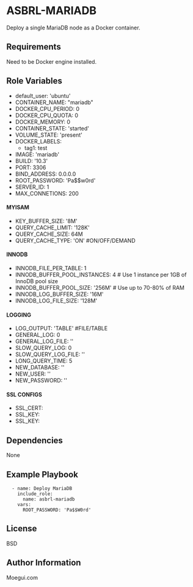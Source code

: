 ASBRL-MARIADB
=========

Deploy a single MariaDB node as a Docker container.

Requirements
------------

Need to be Docker engine installed.

Role Variables
--------------

- default_user: 'ubuntu'
- CONTAINER_NAME: "mariadb"
- DOCKER_CPU_PERIOD: 0
- DOCKER_CPU_QUOTA: 0
- DOCKER_MEMORY: 0
- CONTAINER_STATE: 'started'
- VOLUME_STATE: 'present'
- DOCKER_LABELS:
  - tag1: test
- IMAGE: 'mariadb'
- BUILD: '10.3'
- PORT: 3306
- BIND_ADDRESS: 0.0.0.0
- ROOT_PASSWORD: 'Pa$$w0rd'
- SERVER_ID: 1
- MAX_CONNETIONS: 200
#### MYISAM
- KEY_BUFFER_SIZE: '8M'
- QUERY_CACHE_LIMIT: '128K'
- QUERY_CACHE_SIZE: 64M
- QUERY_CACHE_TYPE: 'ON' #ON/OFF/DEMAND
#### INNODB
- INNODB_FILE_PER_TABLE: 1
- INNODB_BUFFER_POOL_INSTANCES: 4 # Use 1 instance per 1GB of InnoDB pool size
- INNODB_BUFFER_POOL_SIZE: '256M' # Use up to 70-80% of RAM
- INNODB_LOG_BUFFER_SIZE: '16M'
- INNODB_LOG_FILE_SIZE: '128M'
#### LOGGING
- LOG_OUTPUT: 'TABLE' #FILE/TABLE
- GENERAL_LOG: 0
- GENERAL_LOG_FILE: ''
- SLOW_QUERY_LOG: 0
- SLOW_QUERY_LOG_FILE: ''
- LONG_QUERY_TIME: 5
- NEW_DATABASE: ''
- NEW_USER: ''
- NEW_PASSWORD: ''
#### SSL CONFIGS
- SSL_CERT:
- SSL_KEY:
- SSL_KEY:

Dependencies
------------

None

Example Playbook
----------------

      - name: Deploy MariaDB
        include_role:
          name: asbrl-mariadb
        vars:
          ROOT_PASSWORD: 'Pa$$W0rd'

License
-------

BSD

Author Information
------------------

Moegui.com